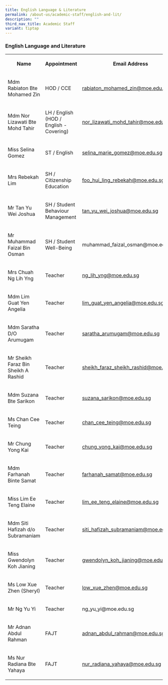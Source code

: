 ```yaml
---
title: English Language & Literature
permalink: /about-us/academic-staff/english-and-lit/
description: ""
third_nav_title: Academic Staff
variant: tiptap
---
```

<h3><strong>English Language and Literature</strong></h3>
<table style="minWidth: 75px">
<colgroup>
<col>
<col>
<col>
</colgroup>
<tbody>
<tr>
<th rowspan="1" colspan="1">
<p>Name</p>
</th>
<th rowspan="1" colspan="1">
<p>Appointment</p>
</th>
<th rowspan="1" colspan="1">
<p>Email Address</p>
</th>
</tr>
<tr>
<td rowspan="1" colspan="1">
<p>Mdm Rabiaton Bte Mohamed Zin</p>
</td>
<td rowspan="1" colspan="1">
<p>HOD / CCE</p>
</td>
<td rowspan="1" colspan="1">
<p><a href="mailto:rabiaton_mohamed_zin@moe.edu.sg" rel="noopener noreferrer nofollow" target="_blank">rabiaton_mohamed_zin@moe.edu.sg</a>
</p>
</td>
</tr>
<tr>
<td rowspan="1" colspan="1">
<p>Mdm Nor Lizawati Bte Mohd Tahir</p>
</td>
<td rowspan="1" colspan="1">
<p>LH / English
<br>(HOD / English - Covering)</p>
</td>
<td rowspan="1" colspan="1">
<p><a href="mailto:nor_lizawati_mohd_tahir@moe.edu.sg" rel="noopener noreferrer nofollow" target="_blank">nor_lizawati_mohd_tahir@moe.edu.sg</a>
</p>
</td>
</tr>
<tr>
<td rowspan="1" colspan="1">
<p>Miss Selina Gomez</p>
</td>
<td rowspan="1" colspan="1">
<p>ST / English</p>
</td>
<td rowspan="1" colspan="1">
<p><a href="mailto:selina_marie_gomez@moe.edu.sg" rel="noopener noreferrer nofollow" target="_blank">selina_marie_gomez@moe.edu.sg</a>
</p>
</td>
</tr>
<tr>
<td rowspan="1" colspan="1">
<p>Mrs Rebekah Lim</p>
</td>
<td rowspan="1" colspan="1">
<p>SH / Citizenship Education</p>
</td>
<td rowspan="1" colspan="1">
<p><a href="mailto:foo_hui_ling_rebekah@moe.edu.sg" rel="noopener noreferrer nofollow" target="_blank">foo_hui_ling_rebekah@moe.edu.sg</a>
</p>
</td>
</tr>
<tr>
<td rowspan="1" colspan="1">
<p>Mr Tan Yu Wei Joshua</p>
</td>
<td rowspan="1" colspan="1">
<p>SH / Student Behaviour Management</p>
</td>
<td rowspan="1" colspan="1">
<p><a href="mailto:tan_yu_wei_joshua@moe.edu.sg" rel="noopener noreferrer nofollow" target="_blank">tan_yu_wei_joshua@moe.edu.sg</a>
</p>
</td>
</tr>
<tr>
<td rowspan="1" colspan="1">
<p>Mr Muhammad Faizal Bin Osman</p>
</td>
<td rowspan="1" colspan="1">
<p>SH / Student Well-Being</p>
</td>
<td rowspan="1" colspan="1">
<p><a rel="noopener noreferrer nofollow" target="_blank">muhammad_faizal_osman@moe.edu.sg</a>
</p>
</td>
</tr>
<tr>
<td rowspan="1" colspan="1">
<p>Mrs Chuah Ng Lih Yng</p>
</td>
<td rowspan="1" colspan="1">
<p>Teacher</p>
</td>
<td rowspan="1" colspan="1">
<p><a href="mailto:ng_lih_yng@moe.edu.sg" rel="noopener noreferrer nofollow" target="_blank">ng_lih_yng@moe.edu.sg</a>
</p>
</td>
</tr>
<tr>
<td rowspan="1" colspan="1">
<p>Mdm Lim Guat Yen Angelia</p>
</td>
<td rowspan="1" colspan="1">
<p>Teacher</p>
</td>
<td rowspan="1" colspan="1">
<p><a href="mailto:lim_guat_yen_angelia@moe.edu.sg" rel="noopener noreferrer nofollow" target="_blank">lim_guat_yen_angelia@moe.edu.sg</a>
</p>
</td>
</tr>
<tr>
<td rowspan="1" colspan="1">
<p>Mdm Saratha D/O Arumugam</p>
</td>
<td rowspan="1" colspan="1">
<p>Teacher</p>
</td>
<td rowspan="1" colspan="1">
<p><a href="mailto:saratha_arumugam@moe.edu.sg" rel="noopener noreferrer nofollow" target="_blank">saratha_arumugam@moe.edu.sg</a>
</p>
</td>
</tr>
<tr>
<td rowspan="1" colspan="1">
<p>Mr Sheikh Faraz Bin Sheikh A Rashid</p>
</td>
<td rowspan="1" colspan="1">
<p>Teacher</p>
</td>
<td rowspan="1" colspan="1">
<p><a href="mailto:sheikh_faraz_sheikh_rashid@moe.edu.sg" rel="noopener noreferrer nofollow" target="_blank">sheikh_faraz_sheikh_rashid@moe.edu.sg</a>
</p>
</td>
</tr>
<tr>
<td rowspan="1" colspan="1">
<p>Mdm Suzana Bte Sarikon</p>
</td>
<td rowspan="1" colspan="1">
<p>Teacher</p>
</td>
<td rowspan="1" colspan="1">
<p><a href="mailto:suzana_sarikon@moe.edu.sg" rel="noopener noreferrer nofollow" target="_blank">suzana_sarikon@moe.edu.sg</a>
</p>
</td>
</tr>
<tr>
<td rowspan="1" colspan="1">
<p>Ms Chan Cee Teing</p>
</td>
<td rowspan="1" colspan="1">
<p>Teacher</p>
</td>
<td rowspan="1" colspan="1">
<p><a href="mailto:chan_cee_teing@moe.edu.sg" rel="noopener noreferrer nofollow" target="_blank">chan_cee_teing@moe.edu.sg</a>
</p>
</td>
</tr>
<tr>
<td rowspan="1" colspan="1">
<p>Mr Chung Yong Kai</p>
</td>
<td rowspan="1" colspan="1">
<p>Teacher</p>
</td>
<td rowspan="1" colspan="1">
<p><a href="mailto:chung_yong_kai@moe.edu.sg" rel="noopener noreferrer nofollow" target="_blank">chung_yong_kai@moe.edu.sg</a>
</p>
</td>
</tr>
<tr>
<td rowspan="1" colspan="1">
<p>Mdm Farhanah Binte Samat</p>
</td>
<td rowspan="1" colspan="1">
<p>Teacher</p>
</td>
<td rowspan="1" colspan="1">
<p><a href="mailto:farhanah_samat@moe.edu.sg" rel="noopener noreferrer nofollow" target="_blank">farhanah_samat@moe.edu.sg</a>
</p>
</td>
</tr>
<tr>
<td rowspan="1" colspan="1">
<p>Miss Lim Ee Teng Elaine</p>
</td>
<td rowspan="1" colspan="1">
<p>Teacher</p>
</td>
<td rowspan="1" colspan="1">
<p><a href="mailto:lim_ee_teng_elaine@moe.edu.sg" rel="noopener noreferrer nofollow" target="_blank">lim_ee_teng_elaine@moe.edu.sg</a>
</p>
</td>
</tr>
<tr>
<td rowspan="1" colspan="1">
<p>Mdm Siti Hafizah d/o Subramaniam</p>
</td>
<td rowspan="1" colspan="1">
<p>Teacher</p>
</td>
<td rowspan="1" colspan="1">
<p><a href="mailto:siti_hafizah_subramaniam@moe.edu.sg" rel="noopener noreferrer nofollow" target="_blank">siti_hafizah_subramaniam@moe.edu.sg</a>
</p>
</td>
</tr>
<tr>
<td rowspan="1" colspan="1">
<p>Miss Gwendolyn Koh Jianing</p>
</td>
<td rowspan="1" colspan="1">
<p>Teacher</p>
</td>
<td rowspan="1" colspan="1">
<p><a href="mailto:gwendolyn_koh_jianing@moe.edu.sg" rel="noopener noreferrer nofollow" target="_blank">gwendolyn_koh_jianing@moe.edu.sg</a>
</p>
</td>
</tr>
<tr>
<td rowspan="1" colspan="1">
<p>Ms Low Xue Zhen (Sheryl)</p>
</td>
<td rowspan="1" colspan="1">
<p>Teacher</p>
</td>
<td rowspan="1" colspan="1">
<p><a href="mailto:low_xue_zhen@moe.edu.sg" rel="noopener noreferrer nofollow" target="_blank">low_xue_zhen@moe.edu.sg</a>
</p>
</td>
</tr>
<tr>
<td rowspan="1" colspan="1">
<p>Mr Ng Yu Yi</p>
</td>
<td rowspan="1" colspan="1">
<p>Teacher</p>
</td>
<td rowspan="1" colspan="1">
<p><a rel="noopener noreferrer nofollow" target="_blank">ng_yu_yi@moe.edu.sg</a>
</p>
</td>
</tr>
<tr>
<td rowspan="1" colspan="1">
<p>Mr Adnan Abdul Rahman</p>
</td>
<td rowspan="1" colspan="1">
<p>FAJT</p>
</td>
<td rowspan="1" colspan="1">
<p><a href="mailto:adnan_abdul_rahman@moe.edu.sg" rel="noopener noreferrer nofollow" target="_blank">adnan_abdul_rahman@moe.edu.sg</a>
</p>
</td>
</tr>
<tr>
<td rowspan="1" colspan="1">
<p>Ms Nur Radiana Bte Yahaya</p>
</td>
<td rowspan="1" colspan="1">
<p>FAJT</p>
</td>
<td rowspan="1" colspan="1">
<p><a href="mailto:nur_radiana_yahaya@moe.edu.sg" rel="noopener noreferrer nofollow" target="_blank">nur_radiana_yahaya@moe.edu.sg</a>
</p>
</td>
</tr>
</tbody>
</table>
<p></p>